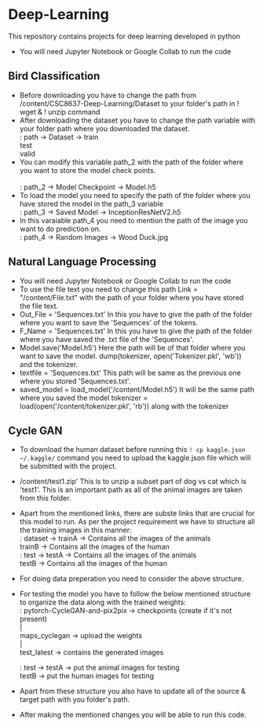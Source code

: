 # Deep-Learning
This repository contains projects for deep learning developed in python

* You will need Jupyter Notebook or Google Collab to run the code

## Bird Classification <br>
* Before downloading you have to change the path from /content/CSC8637-Deep-Learning/Dataset to your folder's path in ! wget & ! unzip command <br>
* After downloading the dataset you have to change the path variable with your folder path where you downloaded the dataset. <br>
    : path -> Dataset -> train <br>
                         test <br>
                         valid <br>
* You can modify this variable path_2 with the path of the folder where you want to store the model check points. <br><br>
    : path_2 -> Model Checkpoint -> Model.h5 <br>
* To load the model you need to specify the path of the folder where you have stored the model in the path_3 variable <br>
    : path_3 -> Saved Model -> InceptionResNetV2.h5 <br>
* In this varaiable path_4 you need to mention the path of the image you want to do prediction on. <br>
    : path_4 -> Random Images -> Wood Duck.jpg <br>
    
## Natural Language Processing <br>
 * You will need Jupyter Notebook or Google Collab to run the code <br>
 * To use the file text you need to change this path Link = "/content/File.txt" with the path of your folder where you have stored the file text. <br>
 * Out_File = 'Sequences.txt' In this you have to give the path of the folder where you want to save the 'Sequences' of the tokens. <br>
 * F_Name = 'Sequences.txt' In this you have to give the path of the folder where you have saved the .txt file of the 'Sequences'. <br>
 * Model.save('Model.h5') Here the path will be of that folder where you want to save the model. dump(tokenizer, open('Tokenizer.pkl', 'wb')) and the tokenizer. <br>
 * textfile = 'Sequences.txt' This path will be same as the previous one where you stored 'Sequences.txt'. <br>
 * saved_model = load_model('/content/Model.h5') It will be the same path where you saved the model tokenizer = load(open('/content/tokenizer.pkl', 'rb')) along with      the tokenizer <br>
 
 ## Cycle GAN <br>
 * To download the human dataset before running this `! cp kaggle.json ~/.kaggle/` command you need to upload the kaggle.json file which will be submitted with the         project. <br>
 * /content/test1.zip' This is to unzip a subset part of dog vs cat which is 'test1'. This is an important path as all of the animal images are taken from this folder.    <br> 
 * Apart from the mentioned links, there are subste links that are crucial for this model to run. As per the project requirement we have to structure all the training    images in this manner: <br> 
  : dataset -> trainA -> Contains all the images of the animals <br>
               trainB -> Contains all the images of the human <br>
  : test -> testA -> Contains all the images of the animals  <br>
             testB -> Contains all the images of the human <br>
 * For doing data preperation you need to consider the above structure. <br>
 * For testing the model you have to follow the below mentioned structure to organize the data along with the trained weights: <br>
    : pytorch-CycleGAN-and-pix2pix -> checkpoints (create if it's not present) <br>
                                            | <br>
                                  maps_cyclegan -> upload the weights <br>
                                            | <br>
                                  test_latest -> contains the generated images <br>

    : test -> testA -> put the animal images for testing <br>
             testB -> put the human images for testing <br>
 * Apart from these structure you also have to update all of the source & target path with you folder's path. <br>

 * After making the mentioned changes you will be able to run this code. <br>
 
